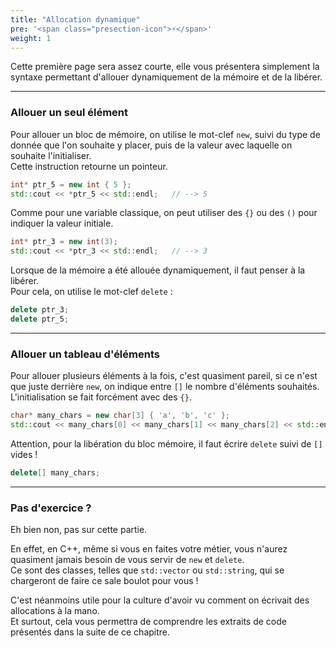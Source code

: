 ```yaml
---
title: "Allocation dynamique"
pre: '<span class="presection-icon">⚡</span>'
weight: 1
---
```


Cette première page sera assez courte, elle vous présentera simplement la syntaxe permettant d'allouer dynamiquement de la mémoire et de la libérer.

---

### Allouer un seul élément 

Pour allouer un bloc de mémoire, on utilise le mot-clef `new`, suivi du type de donnée que l'on souhaite y placer, puis de la valeur avec laquelle on souhaite l'initialiser.  
Cette instruction retourne un pointeur.

```cpp
int* ptr_5 = new int { 5 };
std::cout << *ptr_5 << std::endl;   // --> 5
```

Comme pour une variable classique, on peut utiliser des `{}` ou des `()` pour indiquer la valeur initiale.
```cpp
int* ptr_3 = new int(3);
std::cout << *ptr_3 << std::endl;   // --> 3
```

Lorsque de la mémoire a été allouée dynamiquement, il faut penser à la libérer.  
Pour cela, on utilise le mot-clef `delete` :
```cpp
delete ptr_3;
delete ptr_5;
```

---

### Allouer un tableau d'éléments

Pour allouer plusieurs éléments à la fois, c'est quasiment pareil, si ce n'est que juste derrière `new`, on indique entre `[]` le nombre d'éléments souhaités.  
L'initialisation se fait forcément avec des `{}`.

```cpp
char* many_chars = new char[3] { 'a', 'b', 'c' };
std::cout << many_chars[0] << many_chars[1] << many_chars[2] << std::endl;   // --> abc
```

Attention, pour la libération du bloc mémoire, il faut écrire `delete` suivi de `[]` vides !
```cpp
delete[] many_chars;
```

---

### Pas d'exercice ?

Eh bien non, pas sur cette partie.

En effet, en C++, même si vous en faites votre métier, vous n'aurez quasiment jamais besoin de vous servir de `new` et `delete`.  
Ce sont des classes, telles que `std::vector` ou `std::string`, qui se chargeront de faire ce sale boulot pour vous !  

C'est néanmoins utile pour la culture d'avoir vu comment on écrivait des allocations à la mano.  
Et surtout, cela vous permettra de comprendre les extraits de code présentés dans la suite de ce chapitre.

